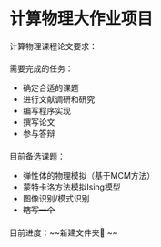# 计算物理大作业项目

####
计算物理课程论文要求：

####
需要完成的任务：

- 确定合适的课题
- 进行文献调研和研究
- 编写程序实现
- 撰写论文
- 参与答辩

####
目前备选课题：

- 弹性体的物理模拟（基于MCM方法）
- 蒙特卡洛方法模拟Ising模型
- 图像识别/模式识别
- ~~瞎写一个~~

####

目前进度：~~新建文件夹👀️ ~~
